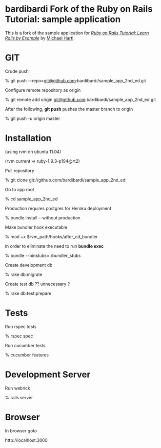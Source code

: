 # bardibardi Fork of the Ruby on Rails Tutorial: sample application

This is a fork of the sample application for
[*Ruby on Rails Tutorial: Learn Rails by Example*](http://railstutorial.org/)
by [Michael Hartl](http://michaelhartl.com/).

# GIT

Crude push

% git push --repo=git@github.com:bardibardi/sample\_app\_2nd\_ed.git

Configure remote repository as origin

% git remote add origin git@github.com:bardibardi/sample\_app\_2nd\_ed.git

After the following, **git push** pushes the master branch to origin

% git push -u origin master

# Installation

(using rvm on ubuntu 11.04)

(rvm current => ruby-1.9.3-p194@rt2)

Pull repository

% git clone git://github.com/bardibardi/sample\_app\_2nd\_ed

Go to app root

% cd sample\_app\_2nd\_ed

Production requires postgres for Heroku deployment

% bundle install --without production

Make bundler hook executable

% mod +x $rvm\_path/hooks/after\_cd\_bundler

In order to eliminate the need to run **bundle exec**

% bundle --binstubs=./bundler\_stubs

Create development db

% rake db:migrate

Create test db ?? unnecessary ?

% rake db:test:prepare

# Tests

Run rspec tests

% rspec spec

Run cucumber tests

% cucumber features

# Development Server

Run webrick

% rails server

# Browser

In browser goto

http://localhost:3000

